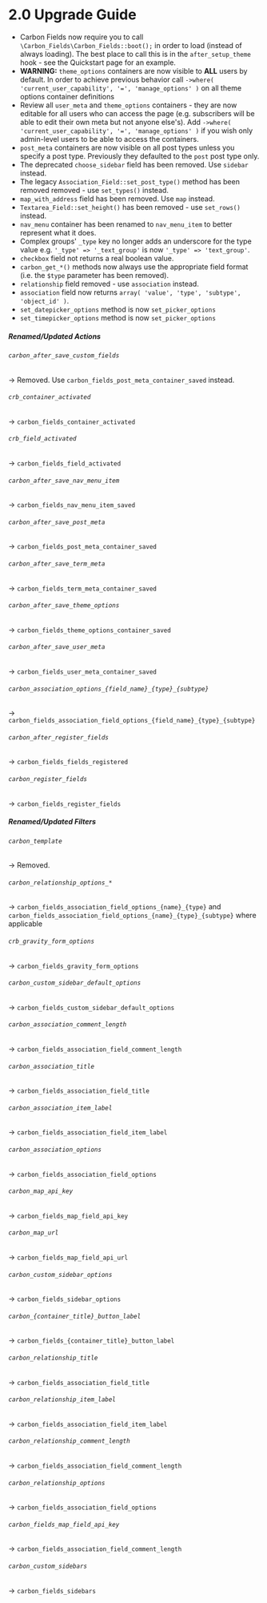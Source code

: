 # 2.0 Upgrade Guide

- Carbon Fields now require you to call `\Carbon_Fields\Carbon_Fields::boot();` in order to load (instead of always loading). The best place to call this is in the `after_setup_theme` hook - see the Quickstart page for an example.
- __WARNING:__ `theme_options` containers are now visible to __ALL__ users by default. In order to achieve previous behavior call `->where( 'current_user_capability', '=', 'manage_options' )` on all theme options container definitions
- Review all `user_meta` and `theme_options` containers - they are now editable for all users who can access the page (e.g. subscribers will be able to edit their own meta but not anyone else's). Add `->where( 'current_user_capability', '=', 'manage_options' )` if you wish only admin-level users to be able to access the containers.
- `post_meta` containers are now visible on all post types unless you specify a post type. Previously they defaulted to the `post` post type only.
- The deprecated `choose_sidebar` field has been removed. Use `sidebar` instead.
- The legacy `Association_Field::set_post_type()` method has been removed removed - use `set_types()` instead.
- `map_with_address` field has been removed. Use `map` instead.
- `Textarea_Field::set_height()` has been removed - use `set_rows()` instead.
- `nav_menu` container has been renamed to `nav_menu_item` to better represent what it does.
- Complex groups' `_type` key no longer adds an underscore for the type value e.g. `'_type' => '_text_group'` is now `'_type' => 'text_group'`.
- `checkbox` field not returns a real boolean value.
- `carbon_get_*()` methods now always use the appropriate field format (i.e. the `$type` parameter has been removed).
- `relationship` field removed - use `association` instead.
- `association` field now returns `array( 'value', 'type', 'subtype', 'object_id' )`.
- `set_datepicker_options` method is now `set_picker_options`
- `set_timepicker_options` method is now `set_picker_options`

##### Renamed/Updated Actions


###### `carbon_after_save_custom_fields`
-> Removed. Use `carbon_fields_post_meta_container_saved` instead.

###### `crb_container_activated`
-> `carbon_fields_container_activated`

###### `crb_field_activated`
-> `carbon_fields_field_activated`

###### `carbon_after_save_nav_menu_item`
-> `carbon_fields_nav_menu_item_saved`

###### `carbon_after_save_post_meta`
-> `carbon_fields_post_meta_container_saved`

###### `carbon_after_save_term_meta`
-> `carbon_fields_term_meta_container_saved`

###### `carbon_after_save_theme_options`
-> `carbon_fields_theme_options_container_saved`

###### `carbon_after_save_user_meta`
-> `carbon_fields_user_meta_container_saved`

###### `carbon_association_options_{field_name}_{type}_{subtype}`
-> `carbon_fields_association_field_options_{field_name}_{type}_{subtype}`

###### `carbon_after_register_fields`
-> `carbon_fields_fields_registered`

###### `carbon_register_fields`
-> `carbon_fields_register_fields`

##### Renamed/Updated Filters

###### `carbon_template`
-> Removed.

###### `carbon_relationship_options_*`
-> `carbon_fields_association_field_options_{name}_{type}` and `carbon_fields_association_field_options_{name}_{type}_{subtype}` where applicable

###### `crb_gravity_form_options`
-> `carbon_fields_gravity_form_options`

###### `carbon_custom_sidebar_default_options`
-> `carbon_fields_custom_sidebar_default_options`

###### `carbon_association_comment_length`
-> `carbon_fields_association_field_comment_length`

###### `carbon_association_title`
-> `carbon_fields_association_field_title`

###### `carbon_association_item_label`
-> `carbon_fields_association_field_item_label`

###### `carbon_association_options`
-> `carbon_fields_association_field_options`

###### `carbon_map_api_key`
-> `carbon_fields_map_field_api_key`

###### `carbon_map_url`
-> `carbon_fields_map_field_api_url`

###### `carbon_custom_sidebar_options`
-> `carbon_fields_sidebar_options`

###### `carbon_{container_title}_button_label`
-> `carbon_fields_{container_title}_button_label`

###### `carbon_relationship_title`
-> `carbon_fields_association_field_title`

###### `carbon_relationship_item_label`
-> `carbon_fields_association_field_item_label`

###### `carbon_relationship_comment_length`
-> `carbon_fields_association_field_comment_length`

###### `carbon_relationship_options`
-> `carbon_fields_association_field_options`

###### `carbon_fields_map_field_api_key`
-> `carbon_fields_association_field_comment_length`

###### `carbon_custom_sidebars`
-> `carbon_fields_sidebars`
